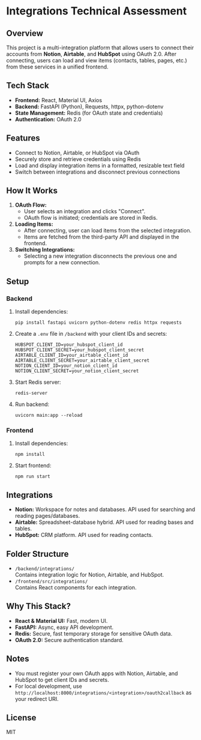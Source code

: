 # Integrations Technical Assessment

## Overview

This project is a multi-integration platform that allows users to connect their accounts from **Notion**, **Airtable**, and **HubSpot** using OAuth 2.0. After connecting, users can load and view items (contacts, tables, pages, etc.) from these services in a unified frontend.

## Tech Stack

- **Frontend:** React, Material UI, Axios
- **Backend:** FastAPI (Python), Requests, httpx, python-dotenv
- **State Management:** Redis (for OAuth state and credentials)
- **Authentication:** OAuth 2.0

## Features

- Connect to Notion, Airtable, or HubSpot via OAuth
- Securely store and retrieve credentials using Redis
- Load and display integration items in a formatted, resizable text field
- Switch between integrations and disconnect previous connections

## How It Works

1. **OAuth Flow:**  
   - User selects an integration and clicks "Connect".
   - OAuth flow is initiated; credentials are stored in Redis.
2. **Loading Items:**  
   - After connecting, user can load items from the selected integration.
   - Items are fetched from the third-party API and displayed in the frontend.
3. **Switching Integrations:**  
   - Selecting a new integration disconnects the previous one and prompts for a new connection.

## Setup

### Backend

1. Install dependencies:
    ```
    pip install fastapi uvicorn python-dotenv redis httpx requests
    ```
2. Create a `.env` file in `/backend` with your client IDs and secrets:
    ```
    HUBSPOT_CLIENT_ID=your_hubspot_client_id
    HUBSPOT_CLIENT_SECRET=your_hubspot_client_secret
    AIRTABLE_CLIENT_ID=your_airtable_client_id
    AIRTABLE_CLIENT_SECRET=your_airtable_client_secret
    NOTION_CLIENT_ID=your_notion_client_id
    NOTION_CLIENT_SECRET=your_notion_client_secret
    ```
3. Start Redis server:
    ```
    redis-server
    ```
4. Run backend:
    ```
    uvicorn main:app --reload
    ```

### Frontend

1. Install dependencies:
    ```
    npm install
    ```
2. Start frontend:
    ```
    npm run start
    ```

## Integrations

- **Notion:** Workspace for notes and databases. API used for searching and reading pages/databases.
- **Airtable:** Spreadsheet-database hybrid. API used for reading bases and tables.
- **HubSpot:** CRM platform. API used for reading contacts.

## Folder Structure

- `/backend/integrations/`  
  Contains integration logic for Notion, Airtable, and HubSpot.
- `/frontend/src/integrations/`  
  Contains React components for each integration.

## Why This Stack?

- **React & Material UI:** Fast, modern UI.
- **FastAPI:** Async, easy API development.
- **Redis:** Secure, fast temporary storage for sensitive OAuth data.
- **OAuth 2.0:** Secure authentication standard.

## Notes

- You must register your own OAuth apps with Notion, Airtable, and HubSpot to get client IDs and secrets.
- For local development, use `http://localhost:8000/integrations/<integration>/oauth2callback` as your redirect URI.

## License

MIT
